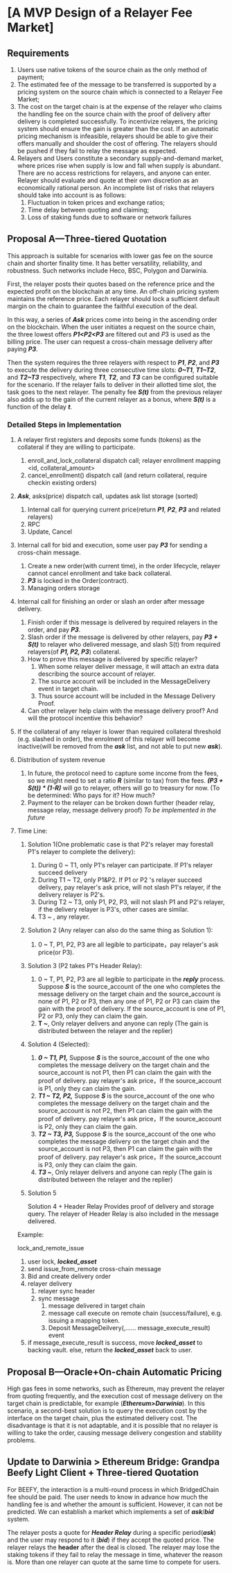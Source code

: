 # [A MVP Design of a Relayer Fee Market]

## Requirements

1. Users use native tokens of the source chain as the only method of payment;
2. The estimated fee of the message to be transferred is supported by a pricing system on the source chain which is connected to a Relayer Fee Market;
3. The cost on the target chain is at the expense of the relayer who claims the handling fee on the source chain with the proof of delivery after delivery is completed successfully. To incentivize relayers, the pricing system should ensure the gain is greater than the cost. If an automatic pricing mechanism is infeasible, relayers should be able to give their offers manually and shoulder the cost of offering. The relayers should be pushed if they fail to relay the message as expected.
4. Relayers and Users constitute a secondary supply-and-demand market, where prices rise when supply is low and fall when supply is abundant. There are no access restrictions for relayers, and anyone can enter. Relayer should evaluate and quote at their own discretion as an economically rational person. An incomplete list of risks that relayers should take into account is as follows:
    1. Fluctuation in token prices and exchange ratios;
    2. Time delay between quoting and claiming;
    3. Loss of staking funds due to software or network failures

## Proposal A—Three-tiered Quotation

This approach is suitable for scenarios with lower gas fee on the source chain and shorter finality time. It has better versatility, reliability, and robustness. Such networks include Heco, BSC, Polygon and Darwinia.

First, the relayer posts their quotes based on the reference price and the expected profit on the blockchain at any time. An off-chain pricing system maintains the reference price. Each relayer should lock a sufficient default margin on the chain to guarantee the faithful execution of the deal.

In this way, a series of ***Ask*** prices come into being in the ascending order on the blockchain. When the user initiates a request on the source chain, the three lowest offers **_P1<P2<P3_** are filtered out and $P3$  is used as the billing price.  The user can request a cross-chain message delivery after paying **_P3_**.

Then the system requires the three relayers with respect to **_P1_**, **_P2_**, and **_P3_** to execute the delivery during three consecutive time slots: **_0~T1_**,  **_T1~T2_**, and **_T2~T3_** respectively, where **_T1_**, **_T2_**, and **_T3_** can be configured suitable for the scenario. If the relayer fails to deliver in their allotted time slot, the task goes to the next relayer. The penalty fee **_S(t)_** from the previous relayer also adds up to the gain of the current relayer as a bonus, where **_S(t)_** is a function of the delay **_t_**.

### Detailed Steps in Implementation

1. A relayer first registers and deposits some funds (tokens) as the collateral if they are willing to participate.
    1. enroll_and_lock_collateral dispatch call; relayer enrollment mapping <id, collateral_amount>
    2. cancel_enrollment() dispatch call (and return collateral, require checkin existing orders)
2. ***Ask***, asks(price) dispatch call,  updates ask list storage (sorted) 
    1. Internal call for querying current price(return **_P1_**, **_P2_**, **_P3_** and related relayers)
    2. RPC
    3. Update, Cancel
3. Internal call for bid and execution, some user pay **_P3_** for sending a cross-chain message.
    1. Create a new order(with current time), in the order lifecycle, relayer cannot cancel enrollment and take back collateral.
    2. **_P3_** is locked in the Order(contract). 
    3. Managing orders storage
4. Internal call for finishing an order or slash an order after message delivery.
    1. Finish order if this message is delivered by required relayers in the order, and pay **_P3_**.
    2. Slash order if the message is delivered by other relayers, pay **_P3 + S(t)_** to relayer who delivered message, and slash S(t) from required relayers(of **_P1, P2, P3_**) collateral.
    3. How to prove this message is delivered by specific relayer?
        1. When some relayer deliver message, it will attach an extra data describing the source account of relayer.
        2. The source account will be included in the MessageDelivery event in target chain.
        3. Thus source account will be included in the Message Delivery Proof.
    4. Can other relayer help claim with the message delivery proof? And will the protocol incentive this behavior?
5. If the collateral of any relayer is lower than required collateral threshold (e.g. slashed in order), the enrolment of this relayer will become inactive(will be removed from the ***ask*** list, and not able to put new ***ask***).
6. Distribution of system revenue
    1. In future, the protocol need to capture some income from the fees, so we might need to set a ratio **_R_** (similar to tax) from the fees. **_(P3 + S(t)) * (1-R)_** will go to relayer, others will go to treasury for now. (To be determined: Who pays for it? How much?
    2. Payment to the relayer can be broken down further (header relay, message relay, message delivery proof) *To be implemented in the future*
7. Time Line:
    1. Solution 1(One problematic case is that P2's relayer may forestall P1's relayer to complete the delivery):
        1. During 0 ~ T1, only P1's relayer can participate. If P1's relayer succeed delivery
        2. During T1 ~ T2,  only P1&P2.   If P1 or P2 's relayer succeed delivery, pay relayer's ask price, will not slash P1's relayer, if the delivery relayer is P2's.
        3. During T2 ~ T3, only P1, P2, P3, will not slash P1 and P2's relayer, if the delivery relayer is P3's, other cases are similar.
        4. T3 ~ , any relayer.
    2. Solution 2 (Any relayer can also do the same thing as Solution 1):
        1. 0 ~ T, P1, P2, P3 are all legible to participate，pay relayer's ask price(or P3).
    3. Solution 3 (P2 takes P1's Header Relay):
        1. 0 ~ T, P1, P2, P3 are all legible to participate in the ***reply*** process. Suppose ***S*** is the source_account of the one who completes the message delivery on the target chain and the source_account is none of P1, P2 or P3, then any one of P1, P2 or P3 can claim the gain with the proof of delivery. If the source_account is one of P1, P2 or P3, only they can claim the gain.
        2. **T ~**, Only relayer delivers and anyone can reply (The gain is distributed between the relayer and the replier)

    4. Solution 4 (Selected):
        1. **_0 ~ T1, P1,_**  Suppose ***S*** is the source_account of the one who completes the message delivery on the target chain and the source_account is not P1, then P1 can claim the gain with the proof of delivery. pay relayer's ask price，If the source_account is P1, only they can claim the gain.  
        2. **_T1 ~ T2, P2,_**  Suppose ***S*** is the source_account of the one who completes the message delivery on the target chain and the source_account is not P2, then P1 can claim the gain with the proof of delivery. pay relayer's ask price，If the source_account is P2, only they can claim the gain.  
        3. **_T2 ~ T3, P3,_** Suppose ***S*** is the source_account of the one who completes the message delivery on the target chain and the source_account is not P3, then P1 can claim the gain with the proof of delivery. pay relayer's ask price，If the source_account is P3, only they can claim the gain. 
        4. **_T3 ~_**, Only relayer delivers and anyone can reply (The gain is distributed between the relayer and the replier)
    5. Solution 5

        Solution 4 + Header Relay  Provides proof of delivery and storage query. The relayer of Header Relay is also included in the message delivered.

    Example:

    lock_and_remote_issue

    1. user lock, ***locked_asset***
    2. send issue_from_remote cross-chain message
    3. Bid and create delivery order
    4. relayer delivery
        1. relayer sync header
        2. sync message
            1. message delivered in target chain
            2. message call execute on remote chain (success/failure), e.g. issuing a mapping token.
            3. Deposit MessageDeilvery(,...... message_execute_result) event
    5.  if message_execute_result is success, move ***locked_asset*** to backing vault. else, return the ***locked_asset*** back to user.

## Proposal B—Oracle+On-chain Automatic Pricing

High gas fees in some networks, such as Ethereum, may prevent the relayer from quoting frequently, and the execution cost of message delivery on the target chain is predictable, for example (***Ethereum>Darwinia***). In this scenario, a second-best solution is to query the execution cost by the interface on the target chain, plus the estimated delivery cost. The disadvantage is that it is not adaptable, and it is possible that no relayer is willing to take the order, causing message delivery congestion and stability problems. 

## Update to Darwinia > Ethereum Bridge: Grandpa Beefy Light Client + Three-tiered Quotation

For BEEFY, the interaction is a multi-round process in which BridgedChain fee should be paid. The user needs to know in advance how much the handling fee is and whether the amount is sufficient. However, it can not be predicted. We can establish a market which implements a set of ***ask***/***bid*** system.

The relayer posts a quote for ***Header Relay*** during a specific period(***ask***) and the user may respond to it (***bid***) if they accept the quoted price. The relayer relays the **header** after the deal is closed. The relayer may lose the staking tokens if they fail to relay the message in time, whatever the reason is. More than one relayer can quote at the same time to compete for users.